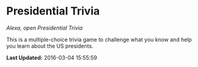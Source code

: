 # Presidential Trivia
*Alexa, open Presidential Trivia*

This is a multiple-choice trivia game to challenge what you know and help you learn about the US presidents.

**Last Updated:** 2016-03-04 15:55:59